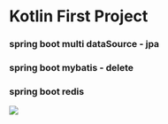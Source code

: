 # Kotlin First Project

### spring boot multi dataSource - jpa
### spring boot mybatis - delete
### spring boot redis
![](../../../redis-cli-test.png)
